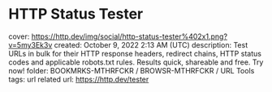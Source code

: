 # HTTP Status Tester

cover: https://http.dev/img/social/http-status-tester%402x1.png?v=5my3Ek3v
created: October 9, 2022 2:13 AM (UTC)
description: Test URLs in bulk for their HTTP response headers, redirect chains, HTTP status codes and applicable robots.txt rules. Results quick, shareable and free. Try now!
folder: BOOKMRKS-MTHRFCKR / BROWSR-MTHRFCKR / URL Tools
tags: url related
url: https://http.dev/tester